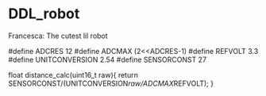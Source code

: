 # DDL_robot
Francesca: The cutest lil robot 


#define ADCRES 12
#define ADCMAX (2<<ADCRES-1)
#define REFVOLT 3.3
#define UNITCONVERSION 2.54
#define SENSORCONST 27

float distance_calc(uint16_t raw){
	return SENSORCONST/(UNITCONVERSION*raw/ADCMAX*REFVOLT);
}

